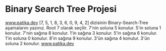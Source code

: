 # Binary Search Tree Projesi
 www.patika.dev
[7, 5, 1, 8, 3, 6, 0, 9, 4, 2] dizisinin Binary-Search-Tree aşamalarını yazınız.
Root 7 olarak seçilir.
7'nin soluna 5 konulur.
5'in soluna 1 konulur.
7'nin sağına 8 konulur.
1'in sağına 3 konulur.
5'in sağına 6 konulur.
1'in soluna 0 konulur.
8'in sağına 9 konulur.
3'ün sağına 4 konulur.
3'ün soluna 2 konulur.
www.patika.dev